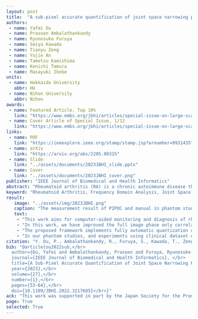 ```yaml
---
layout: post
title:  "A sub-pixel accurate quantification of joint space narrowing progression in rheumatoid arthritis"
authors:
 - name: Yafei Ou
 - name: Prasoon Ambalathankandy
 - name: Ryunosuke Furuya
 - name: Seiya Kawada
 - name: Tianyu Zeng
 - name: Yujie An
 - name: Tamotsu Kamishima
 - name: Kenichi Tamura
 - name: Masayuki Ikebe
units:
 - name: Hokkaido University
   abbr: HU
 - name: Nihon University
   abbr: Nihon
awards:
 - name: Featured Article, Top 10%
   link: "https://www.embs.org/jbhi/articles/special-issue-on-large-scale-medical-image-and-video-analytics-for-clinical-decision-support/"
 - name: Cover Article of Special Issue, 1/12
   link: "https://www.embs.org/jbhi/articles/special-issue-on-large-scale-medical-image-and-video-analytics-for-clinical-decision-support/"
links:
 - name: PDF
   link: "https://ieeexplore.ieee.org/stamp/stamp.jsp?arnumber=9931435"
 - name: arXiv
   link: "https://arxiv.org/abs/2205.09315"
 - name: Slide
   link: "../assets/documents/2023JBHI_slide.pptx"
 - name: Cover
   link: "../assets/documents/2023JBHI_cover.png"
publisher: "IEEE Journal of Biomedical and Health Informatics"
abstract: "Rheumatoid arthritis (RA) is a chronic autoimmune disease that primarily affects peripheral synovial joints, like fingers, wrists and feet. Radiology plays a critical role in the diagnosis and monitoring of RA. Limited by the current spatial resolution of radiographic imaging, joint space narrowing (JSN) progression of RA for the same reason above can be less than one pixel per year with universal spatial resolution. Insensitive monitoring of JSN can hinder the radiologist/rheumatologist from making a proper and timely clinical judgment. In this paper, we propose a novel and sensitive method that we call partial image phase-only correlation which aims to automatically quantify JSN progression in the early RA. The majority of the current literature utilizes the mean error, root-mean-square deviation and standard deviation to report the accuracy at pixel level. Our work measures JSN progression between a baseline and its follow-up finger joint images by using the phase spectrum in the frequency domain. Using this study, the mean error can be reduced to 0.0130 mm when applied to phantom radiographs with ground truth, and 0.0519 mm standard deviation for clinical radiography. With the sub-pixel accuracy far beyond usual manual measurements, we are optimistic that the proposed work is a promising scheme for automatically quantifying JSN progression."
keyword: "Rheumatoid Arthritis, Frequency Domain Analysis, Joint Space Narrowing, Phantom Imaging, Radiology, Computer-aided Diagnosis."
result:
   image: "../assets/img/2023JBHI.png"
   caption: "The measurement result of PIPOC and manual in phantom study. Blue lines are the relative JSW of each image to the first image obtained by PIPOC. Orange dot lines are the difference of manually measured JSW between every image and the first image. We preformed two imaging techniques in our phantom study, radiography: (a)∼(d), Tomosynthesis: (e)∼(h). The phantom of sub-figure (a), (b), (e) and (f) is placed in air. The phantom of sub-figure (c), (d), (g) and (h) is placed in distilled water. The true JSW of phantom is from 1.20 mm to 2.20 mm at increments of 0.10 mm in sub-figure (a), (c), (e) and (g). And it is from 1.65 mm to 1.75 mm at increments of 0.01 mm in sub-figure (b), (d), (f) and (h)."
   text:
    - "This work aims for computer-aided monitoring and diagnosis of rheumatoid arthritis (RA). We proposed a joint space narrowing (JSN) progression quantization framework based on image registration. Our extensive experiments demonstrate that our proposed framework promises high precision monitoring when compared to two mainstream related works; the scoring framework based on machine learning classification, and the joint space width (JSW) quantization framework based on edge detection. Our proposed framework can fill the gap in monitoring the JSN progression with high sensitivity, and offers a broad application prospect."
    - "In this work, we have improved the full image phase only correlation (FIPOC) algorithm by adding a phase spectrum segmentation step, so that it can measure the displacements of multiple regions at the same time. We named the improved FIPOC algorithm as partial image phase only correlation (PIPOC). As an image registration algorithm, PIPOC is used in JSN progression quantification. Compared with FIPOC, PIPOC can effectively avoid the impact of the segmentation and in-painting process and reduce the phase dispersion in the phase difference spectrum. In our phantom study, PIPOC has a much lower mean error than FIPOC."
    - "The proposed framework implements fully automatic quantization of JSN progression in RA. The algorithm pipeline consists of joint position detection, joint segmentation and JSN progression quantification. In this work, the joint positions are detected with a joint classifier which is trained by haar-like feature based AdaBoost, and a ridge detection-like algorithm is proposed to calculate the segmentation curve. The JSN progression is quantified by PIPOC."
    - "In our phantom studies, and experiments using clinical dataset our algorithm can measure the displacements of upper and lower bones with sub-pixel accuracy. The measured mean error of our algorithm is in range of 11.9% - 35.0% in comparison to manual measurements using radiographic phantom datasets, in range of 6.0% - 16.1% when using tomosynthesis phantom datasets, and with a standard deviation of 0.0519 mm when using radiographic clinical dataset. Our work greatly improves the accuracy and sensitivity of JSN progression quantification, which might help radiologists/rheumatologists to make more timely judgments on diagnosis and prognosis in rheumatoid arthritis patients."
citation: "Y. Ou, P., Ambalathankandy, R., Furuya, S., Kawada, T., Zeng, Y., An, T., Kamishima, and M., Ikebe, A Sub-Pixel Accurate Quantification of Joint Space Narrowing Progression in Rheumatoid Arthritis, in <i>IEEE Journal of Biomedical and Health Informatics</i>, vol. 27, no. 1, pp. 53-64, Jan. 2023, doi: 10.1109/JBHI.2022.3217685."
bib: "@article{ou2022sub,</br>
  author={Ou, Yafei and Ambalathankandy, Prasoon and Furuya, Ryunosuke and Kawada, Seiya and Zeng, Tianyu and An, Yujie and Kamishima, Tamotsu and Tamura, Kenichi and Ikebe, Masayuki},</br>
  journal={IEEE Journal of Biomedical and Health Informatics}, </br>
  title={A Sub-Pixel Accurate Quantification of Joint Space Narrowing Progression in Rheumatoid Arthritis}, </br>
  year={2023},</br>
  volume={27},</br>
  number={1},</br>
  pages={53-64},</br>
  doi={10.1109/JBHI.2022.3217685}</br>}"
ack: "This work was supported in part by the Japan Society for the Promotion of Science (JSPS) Grants-in-Aid for Scientific Research (KAKENHI) under Grants 18H05288 and 21K07611, and in part by JST SPRING under Grant JPMJSP2119."
page: True
selected: True
---
```


